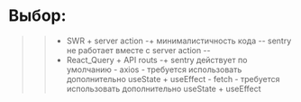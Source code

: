 # Выбор:
>>  - SWR + server action
        -+ минималистичность кода
		-- sentry не работает вместе с server action
		-- 
>>  - React_Query + API routs
        -+ sentry действует по умолчанию
    - axios
        - требуется использовать дополнительно useState + useEffect
    - fetch
        - требуется использовать дополнительно useState + useEffect
